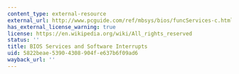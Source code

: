 ```yaml
---
content_type: external-resource
external_url: http://www.pcguide.com/ref/mbsys/bios/funcServices-c.html
has_external_license_warning: true
license: https://en.wikipedia.org/wiki/All_rights_reserved
status: ''
title: BIOS Services and Software Interrupts
uid: 5822beae-5390-4308-904f-e637b6f09ad6
wayback_url: ''
---
```

